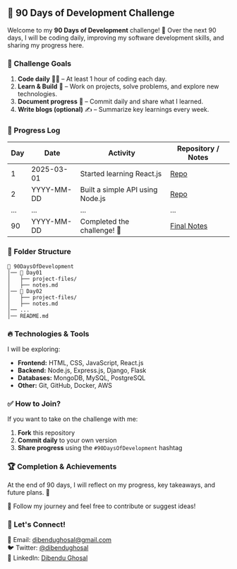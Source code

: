## 🚀 90 Days of Development Challenge

Welcome to my **90 Days of Development** challenge! 🎯 Over the next 90 days, I will be coding daily, improving my software development skills, and sharing my progress here.  


### 📌 Challenge Goals  
1. **Code daily** 🧑‍💻 – At least 1 hour of coding each day.  
2. **Learn & Build** 🔨 – Work on projects, solve problems, and explore new technologies.  
3. **Document progress** 📖 – Commit daily and share what I learned.  
4. **Write blogs (optional)** ✍️ – Summarize key learnings every week.  

### 📅 Progress Log  

| Day | Date | Activity | Repository / Notes |
|-----|------|----------|--------------------|
| 1   | 2025-03-01 | Started learning React.js | [Repo](#) |
| 2   | YYYY-MM-DD | Built a simple API using Node.js | [Repo](#) |
| ... | ... | ... | ... |
| 90  | YYYY-MM-DD | Completed the challenge! 🎉 | [Final Notes](#) |

### 📂 Folder Structure  

```
📁 90DaysOfDevelopment
│── 📂 Day01
│   ├── project-files/
│   ├── notes.md
│── 📂 Day02
│   ├── project-files/
│   ├── notes.md
│── ...
│── README.md
```

### 🔥 Technologies & Tools  
I will be exploring:  
- **Frontend:** HTML, CSS, JavaScript, React.js  
- **Backend:** Node.js, Express.js, Django, Flask  
- **Databases:** MongoDB, MySQL, PostgreSQL  
- **Other:** Git, GitHub, Docker, AWS  

### ✅ How to Join?  
If you want to take on the challenge with me:  
1. **Fork** this repository  
2. **Commit daily** to your own version  
3. **Share progress** using the `#90DaysOfDevelopment` hashtag  

### 🏆 Completion & Achievements  
At the end of 90 days, I will reflect on my progress, key takeaways, and future plans. 🚀  

📌 Follow my journey and feel free to contribute or suggest ideas!  


### 📢 Let's Connect!  
📧 Email: dibendughosal@gmail.com  
🐦 Twitter: [@dibendughosal](https://github.com/dibendughosal)  
📂 LinkedIn: [Dibendu Ghosal](https://www.linkedin.com/in/dibendughosal/)  
